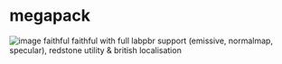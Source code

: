 # megapack
![image](https://github.com/crossnetsneko/megapack/assets/137281947/022332be-7d97-493a-bab7-ef78c6e3b003)
faithful faithful with full labpbr support (emissive, normalmap, specular), redstone utility &amp; british localisation
